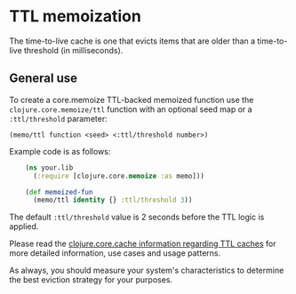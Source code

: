 # TTL memoization

The time-to-live cache is one that evicts items that are older than a time-to-live threshold (in milliseconds).

## General use

To create a core.memoize TTL-backed memoized function use the `clojure.core.memoize/ttl` function with an optional seed map or a `:ttl/threshold` parameter:

    (memo/ttl function <seed> <:ttl/threshold number>)

Example code is as follows:

```clojure
    (ns your.lib
      (:require [clojure.core.memoize :as memo]))

    (def memoized-fun
      (memo/ttl identity {} :ttl/threshold 3))
```

The default `:ttl/threshold` value is 2 seconds before the TTL logic is applied.

Please read the [clojure.core.cache information regarding TTL caches](https://github.com/clojure/core.cache/wiki/TTL) for more detailed information, use cases and usage patterns.

As always, you should measure your system's characteristics to determine the best eviction strategy for your purposes.
